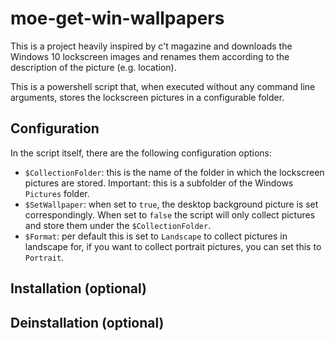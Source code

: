 # moe-get-win-wallpapers

This is a project heavily inspired by c't magazine and downloads the
Windows 10 lockscreen images and renames them according to the
description of the picture (e.g. location).

This is a powershell script that, when executed without any command
line arguments, stores the lockscreen pictures in a configurable
folder.

## Configuration

In the script itself, there are the following configuration options:

* ```$CollectionFolder```: this is the name of the folder in which the
lockscreen pictures are stored. Important: this is a subfolder of the
Windows ```Pictures``` folder.
* ```$SetWallpaper```: when set to ```true```, the desktop background
picture is set correspondingly. When set to ```false``` the script will
only collect pictures and store them under the ```$CollectionFolder```.
* ```$Format```: per default this is set to ```Landscape``` to collect
pictures in landscape for, if you want to collect portrait pictures,
you can set this to ```Portrait```.

## Installation (optional)

## Deinstallation (optional)
